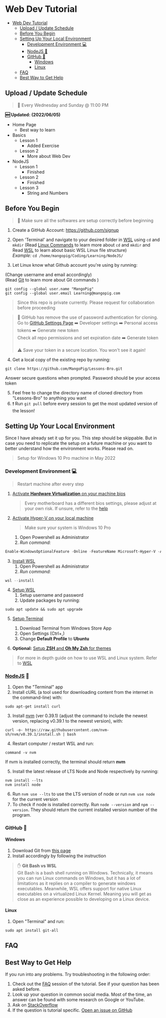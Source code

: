 # Web Dev Tutorial

- [Web Dev Tutorial](#web-dev-tutorial)
  - [Upload / Update Schedule](#upload--update-schedule)
  - [Before You Begin](#before-you-begin)
  - [Setting Up Your Local Environment](#setting-up-your-local-environment)
    - [Development Environment :computer:](#development-environment-computer)
    - [NodeJS :star2:](#nodejs-star2)
    - [GitHub :satellite:](#github-satellite)
      - [Windows](#windows)
      - [Linux](#linux)
  - [FAQ](#faq)
  - [Best Way to Get Help](#best-way-to-get-help)

## Upload / Update Schedule

> :calendar: Every Wednesday and Sunday @ 11:00 PM

**🆕 Updated: (2022/06/05)**

- Home Page
  - Best way to learn
- Basics
  - Lesson 1
    - Added Exercise
  - Lesson 2
    - More about Web Dev
- NodeJS
  - Lesson 1
    - Finished
  - Lesson 2
    - Finished
  - Lesson 3
    - String and Numbers

## Before You Begin

> :vertical_traffic_light: Make sure all the softwares are setup correctly before beginning

1) Create a GitHub Account: <https://github.com/signup>
2) Open 'Terminal' and navigate to your desired folder in [WSL](https://github.com/MangoPig/Lessons-Bro/tree/main/NodeJS/01#wsl) using `cd` and `mkdir` (Read [Linux Commands](https://github.com/MangoPig/Lessons-Bro/tree/main/NodeJS/01#linux) to learn more about `cd` and `mkdir` and Read [WSL](https://github.com/MangoPig/Lessons-Bro/tree/main/NodeJS/01#wsl) to learn about basic WSL Linux file structure)  
   *Example:* ```cd /home/mangopig/Coding/Learning/NodeJS/```

3) Let Linux know what Github account you're using by running:

(Change username and email accordingly)  
(Read [Git](https://github.com/MangoPig/Lessons-Bro/tree/main/NodeJS/01#git) to learn more about Git commands )

```Shell
git config --global user.name "MangoPig"
git config --global user.email Learning@mangopig.com
```

> Since this repo is private currently. Please request for collaboration before proceeding

> :vertical_traffic_light: GitHub has remove the use of password authentication for cloning. Go to [GitHub Settings Page](https://github.com/settings/profile) :arrow_right: Developer settings :arrow_right: Personal access tokens :arrow_right: Generate new token  
> Check all repo permissions and set expiration date :arrow_right: Generate token<br/><br/>
> :warning: Save your token in a secure location. You won't see it again!

4) Get a local copy of the existing repo by running:

```Shell
git clone https://github.com/MangoPig/Lessons-Bro.git
```

Answer secure questions when prompted. Password should be your access token

5) Feel free to change the directory name of cloned directory from "Lessons-Bro" to anything you want
6) :exclamation: Run `git pull` before every session to get the most updated version of the lesson!

## Setting Up Your Local Environment

Since I have already set it up for you. This step should be skippable. But in case you need to replicate the setup on a future machine or you want to better understand how the environment works. Please read on.

> Setup for Windows 10 Pro machine in May 2022

### Development Environment :computer:

> Restart machine after every step

1) [Activate **Hardware Virtualization** on your machine bios](https://www.thewindowsclub.com/disable-hardware-virtualization-in-windows-10#:~:text=less%20commonly%20F10.-,Turn%20ON%20the%20System.,and%20press%20the%20Enter%20key.)
   > Every motherboard has a different bios settings, please adjust at your own risk. If unsure, refer to the [help](#best-way-to-get-help)
2) [Activate Hyper-V on your local machine](https://docs.microsoft.com/en-us/virtualization/hyper-v-on-windows/quick-start/enable-hyper-v)
   > Make sure your system is Windows 10 Pro
   1) Open Powershell as Administrator
   2) *Run command:*

``` PowerShell
Enable-WindowsOptionalFeature -Online -FeatureName Microsoft-Hyper-V -All
```

3) [Install WSL](https://docs.microsoft.com/en-us/windows/wsl/install)
   1) Open Powershell as Administrator
   2) *Run command:*

``` PowerShell
wsl --install
```

4) [Setup WSL](https://docs.microsoft.com/en-us/windows/wsl/setup/environment#set-up-your-linux-username-and-password)
   1) Setup username and password
   2) Update packages by running:

``` Shell
sudo apt update && sudo apt upgrade
```

5) [Setup Terminal](https://docs.microsoft.com/en-us/windows/terminal/install)
   1) Download Terminal from Windows Store App
   2) Open Settings (Ctrl+,)
   3) Change **Default Profile** to **Ubuntu**

6) **Optional:** [Setup **ZSH** and **Oh My Zsh** for themes](https://blog.joaograssi.com/windows-subsystem-for-linux-with-oh-my-zsh-conemu/)

> For more in depth guide on how to use WSL and Linux system. Refer to [WSL](https://github.com/MangoPig/Lessons-Bro/tree/main/NodeJS/01)

### [NodeJS](https://docs.microsoft.com/en-us/windows/dev-environment/javascript/nodejs-on-wsl) :star2:

1) Open the "Terminal" app
2) Install cURL (a tool used for downloading content from the internet in the command-line) with:

```Shell
sudo apt-get install curl
```

3) Install [nvm](https://github.com/nvm-sh/nvm) (ver 0.39.1) (adjust the command to include the newest version, replacing v0.39.1 to the newest version), with:

``` Shell
curl -o- https://raw.githubusercontent.com/nvm-sh/nvm/v0.39.1/install.sh | bash
```

4) Restart computer / restart WSL and run:

```Shell
command -v nvm
```

If nvm is installed correctly, the terminal should return **nvm**

5) Install the latest release of LTS Node and Node respectively by running:

```Shell
nvm install --lts
nvm install node
```

6) Run ```nvm use --lts``` to use the LTS version of node or run ```nvm use node``` for the current version
7) To check if node is installed correctly. Run ```node --version``` and ```npm --version```. They should return the current installed version number of the program.

### GitHub :satellite:

#### Windows

1) Download Git from [this page](https://git-scm.com/download/win)
2) Install accordingly by following the instruction

> :hand: **Git Bash vs WSL**  
> Git Bash is a bash shell running on Windows. Technically, it means you can run Linux commands on Windows, but it has a lot of limitations as it replies on a compiler to generate windows executables. Meanwhile, WSL offers support for native Linux executables on a virtualized Linux Kernel. Meaning you will get as close as an experience possible to developing on a Linux device.

#### Linux

1) Open "Terminal" and run:

```Shell
sudo apt install git-all
```

## FAQ

## Best Way to Get Help

If you run into any problems. Try troubleshooting in the following order:

1) Check out the [FAQ](#faq) session of the tutorial. See if your question has been asked before.
2) Look up your question in common social media. Most of the time, an answer can be found with some research on Google or YouTube.
3) Ask on [StackOverflow](https://stackoverflow.com/questions/ask)
4) If the question is tutorial specific. [Open an issue on GitHub](https://github.com/MangoPig/Lessons-Bro/issues)
